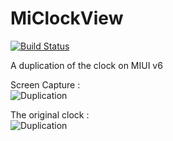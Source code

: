 # MiClockView
[![Build Status](https://travis-ci.org/richardtin/MiClockView.svg?branch=master)](https://travis-ci.org/richardtin/MiClockView)

A duplication of the clock on MIUI v6

Screen Capture :    
![Duplication](art/duplication.gif)

The original clock :    
![Duplication](art/miui.gif)
